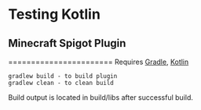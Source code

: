 # Testing Kotlin
## Minecraft Spigot Plugin
=======================
Requires [Gradle](https://gradle.org/), [Kotlin](https://kotlinlang.org/)

```
gradlew build - to build plugin
gradlew clean - to clean build
```

Build output is located in build/libs after successful build.